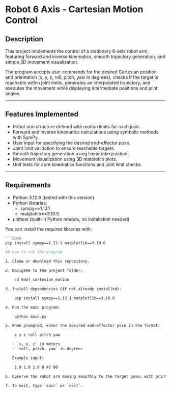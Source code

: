 # Robot 6 Axis - Cartesian Motion Control

## Description

This project implements the control of a stationary 6-axis robot arm, featuring forward and inverse kinematics, smooth trajectory generation, and simple 3D movement visualization.

The program accepts user commands for the desired Cartesian position and orientation (x, y, z, roll, pitch, yaw in degrees), checks if the target is reachable within joint limits, generates an interpolated trajectory, and executes the movement while displaying intermediate positions and joint angles.

---

## Features Implemented

- Robot arm structure defined with motion limits for each joint.
- Forward and inverse kinematics calculations using symbolic methods with SymPy.
- User input for specifying the desired end-effector pose.
- Joint limit validation to ensure reachable targets.
- Smooth trajectory generation using linear interpolation.
- Movement visualization using 3D matplotlib plots.
- Unit tests for core kinematics functions and joint limit checks.

---

## Requirements

- Python 3.12.8 (tested with this version)
- Python libraries:
  - sympy==1.13.1
  - matplotlib==3.10.0
- unittest (built-in Python module, no installation needed)

You can install the required libraries with:

```markdown
```bash
pip install sympy==1.13.1 matplotlib==3.10.0

## How to run the program

1. Clone or download this repository.

2. Navigate to the project folder:

    cd 6dof_cartesian_motion

3. Install dependencies (if not already installed):

    pip install sympy==1.13.1 matplotlib==3.10.0

4. Run the main program:

    python main.py

5. When prompted, enter the desired end-effector pose in the format:

    x y z roll pitch yaw

   - `x, y, z` in meters  
   - `roll, pitch, yaw` in degrees

   Example input:

    1.0 1.0 1.0 0 45 90

6. Observe the robot arm moving smoothly to the target pose, with printed joint angles and a 3D visualization.

7. To exit, type `sair` or `exit`.


